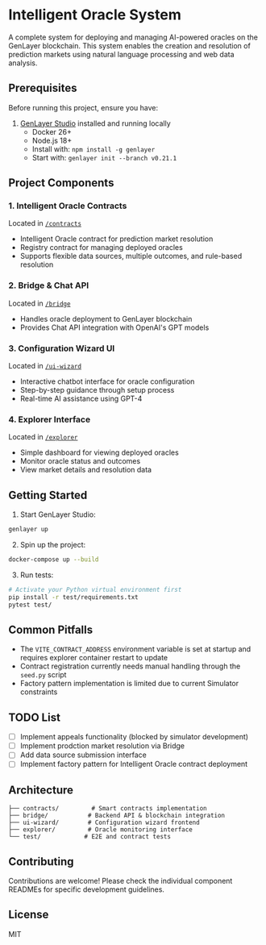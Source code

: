 # Intelligent Oracle System

A complete system for deploying and managing AI-powered oracles on the GenLayer blockchain. This system enables the creation and resolution of prediction markets using natural language processing and web data analysis.

## Prerequisites

Before running this project, ensure you have:

1. [GenLayer Studio](https://github.com/yeagerai/genlayer-simulator) installed and running locally
   - Docker 26+
   - Node.js 18+
   - Install with: `npm install -g genlayer`
   - Start with: `genlayer init --branch v0.21.1`

## Project Components

### 1. Intelligent Oracle Contracts
Located in [`/contracts`](/contracts)
- Intelligent Oracle contract for prediction market resolution
- Registry contract for managing deployed oracles
- Supports flexible data sources, multiple outcomes, and rule-based resolution

### 2. Bridge & Chat API
Located in [`/bridge`](/bridge)
- Handles oracle deployment to GenLayer blockchain
- Provides Chat API integration with OpenAI's GPT models

### 3. Configuration Wizard UI
Located in [`/ui-wizard`](/ui-wizard)
- Interactive chatbot interface for oracle configuration
- Step-by-step guidance through setup process
- Real-time AI assistance using GPT-4

### 4. Explorer Interface
Located in [`/explorer`](/explorer) 
- Simple dashboard for viewing deployed oracles
- Monitor oracle status and outcomes
- View market details and resolution data

## Getting Started

1. Start GenLayer Studio:
```bash
genlayer up
```

2. Spin up the project:
```bash
docker-compose up --build
```

3. Run tests:
```bash
# Activate your Python virtual environment first
pip install -r test/requirements.txt
pytest test/
```

## Common Pitfalls

- The `VITE_CONTRACT_ADDRESS` environment variable is set at startup and requires explorer container restart to update
- Contract registration currently needs manual handling through the `seed.py` script
- Factory pattern implementation is limited due to current Simulator constraints

## TODO List

- [ ] Implement appeals functionality (blocked by simulator development)
- [ ] Implement prodction market resolution via Bridge
- [ ] Add data source submission interface
- [ ] Implement factory pattern for Intelligent Oracle contract deployment

## Architecture

```
├── contracts/         # Smart contracts implementation
├── bridge/           # Backend API & blockchain integration
├── ui-wizard/        # Configuration wizard frontend
├── explorer/         # Oracle monitoring interface
└── test/            # E2E and contract tests
```

## Contributing

Contributions are welcome! Please check the individual component READMEs for specific development guidelines.

## License

MIT
